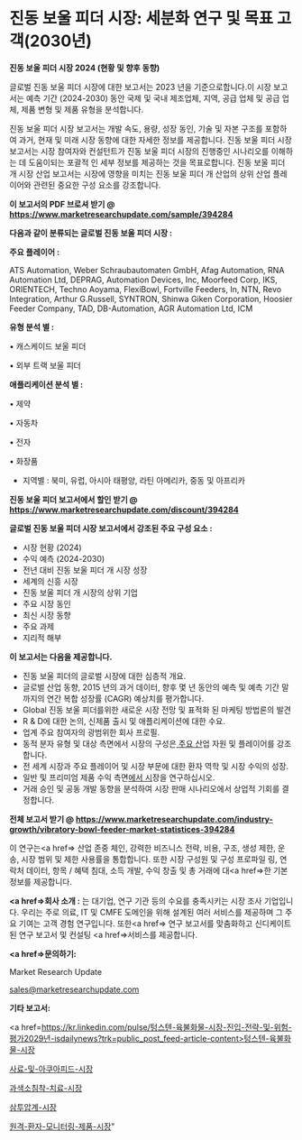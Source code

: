 # 진동 보울 피더 시장: 세분화 연구 및 목표 고객(2030년)

<strong>진동 보울 피더 시장 2024 (현황 및 향후 동향)</strong>

글로벌 진동 보울 피더 시장에 대한 보고서는 2023 년을 기준으로합니다.이 시장 보고서는 예측 기간 (2024-2030) 동안 국제 및 국내 제조업체, 지역, 공급 업체 및 공급 업체, 제품 변형 및 제품 유형을 분석합니다.

진동 보울 피더 시장 보고서는 개발 속도, 용량, 성장 동인, 기술 및 자본 구조를 포함하여 과거, 현재 및 미래 시장 동향에 대한 자세한 정보를 제공합니다. 진동 보울 피더 시장 보고서는 시장 참여자와 컨설턴트가 진동 보울 피더 시장의 진행중인 시나리오를 이해하는 데 도움이되는 포괄적 인 세부 정보를 제공하는 것을 목표로합니다. 진동 보울 피더 개 시장 산업 보고서는 시장에 영향을 미치는 진동 보울 피더 개 산업의 상위 산업 플레이어와 관련된 중요한 구성 요소를 강조합니다.



<strong>이 보고서의 PDF 브로셔 받기 @ <a href=https://www.marketresearchupdate.com/sample/394284>https://www.marketresearchupdate.com/sample/394284</a></strong>



<strong>다음과 같이 분류되는 글로벌 진동 보울 피더 시장 :</strong>



<strong>주요 플레이어 :</strong>

ATS Automation, Weber Schraubautomaten GmbH, Afag Automation, RNA Automation Ltd, DEPRAG, Automation Devices, Inc, Moorfeed Corp, IKS, ORIENTECH, Techno Aoyama, FlexiBowl, Fortville Feeders, In, NTN, Revo Integration, Arthur G.Russell, SYNTRON, Shinwa Giken Corporation, Hoosier Feeder Company, TAD, DB-Automation, AGR Automation Ltd, ICM



<strong>유형 분석 별 :</strong>

• 캐스케이드 보울 피더

• 외부 트랙 보울 피더



<strong>애플리케이션 분석 별 :</strong>

• 제약

• 자동차

• 전자

• 화장품

<ul>
  <li>지역별 : 북미, 유럽, 아시아 태평양, 라틴 아메리카, 중동 및 아프리카</li>
</ul>


<strong>진동 보울 피더 보고서에서 할인 받기 @ <a href=https://www.marketresearchupdate.com/discount/394284>https://www.marketresearchupdate.com/discount/394284</a></strong>



<strong>글로벌 진동 보울 피더 시장 보고서에서 강조된 주요 구성 요소 :</strong>
<ul>
  <li>시장 현황 (2024)</li>
  <li>수익 예측 (2024-2030)</li>
  <li>전년 대비 진동 보울 피더 개 시장 성장</li>
  <li>세계의 신흥 시장</li>
  <li>진동 보울 피더 개 시장의 상위 기업</li>
  <li>주요 시장 동인</li>
  <li>최신 시장 동향</li>
  <li>주요 과제</li>
  <li>지리적 해부</li>
</ul>


<strong>이 보고서는 다음을 제공합니다.</strong>
<ul>
  <li>진동 보울 피더의 글로벌 시장에 대한 심층적 개요.</li>
  <li>글로벌 산업 동향, 2015 년의 과거 데이터, 향후 몇 년 동안의 예측 및 예측 기간 말까지의 연간 복합 성장률 (CAGR) 예상치를 평가합니다.</li>
  <li>Global 진동 보울 피더를위한 새로운 시장 전망 및 표적화 된 마케팅 방법론의 발견</li>
  <li>R &amp; D에 대한 논의, 신제품 출시 및 애플리케이션에 대한 수요.</li>
  <li>업계 주요 참여자의 광범위한 회사 프로필.</li>
  <li>동적 분자 유형 및 대상 측면에서 시장의 구성은<a href=> 주요 산</a>업 자원 및 플레이어를 강조합니다.</li>
  <li>전 세계 시장과 주요 플레이어 및 시장 부문에 대한 환자 역학 및 시장 수익의 성장.</li>
  <li>일반 및 프리미엄 제품 수익 측면<a href=>에서 시</a>장을 연구하십시오.</li>
  <li>거래 승인 및 공동 개발 동향을 분석하여 시장 판매 시나리오에서 상업적 기회를 결정합니다.</li>
</ul>



<strong>전체 보고서 받기 @ <a href=https://www.marketresearchupdate.com/industry-growth/vibratory-bowl-feeder-market-statistices-394284>https://www.marketresearchupdate.com/industry-growth/vibratory-bowl-feeder-market-statistices-394284</a></strong>

이 연구는<a href=> 산업 존중</a> 체인, 강력한 비즈니스 전략, 비용, 구조, 생성 제한, 운송, 시장 범위 및 제한 사용률을 통합합니다. 또한 시장 구성원 및 구성 프로파일 링, 연락처 데이터, 항목 / 혜택 침대, 소득 개발, 수익 창출 및 총 거래에 대<a href=>한 기본 </a>정보를 제공합니다.



<strong><a href=>회사 소</a>개 :</strong>
는 대기업, 연구 기관 등의 수요를 충족시키는 시장 조사 기업입니다. 우리는 주로 의료, IT 및 CMFE 도메인을 위해 설계된 여러 서비스를 제공하며 그 주요 기여는 고객 경험 연구입니다. 또한<a href=> 연구 보</a>고서를 맞춤화하고 신디케이트 된 연구 보고서 및 컨설팅 <a href=>서비스</a>를 제공합니다.



<strong><a href=>문의하기:</a></strong>

Market Research Update

sales@marketresearchupdate.com



<strong>기타 보고서:</strong>

<a href=https://kr.linkedin.com/pulse/텅스텐-육불화물-시장-진입-전략-및-위험-평가2029년-isdailynews?trk=public_post_feed-article-content>텅스텐-육불화물-시장</a>

<a href=https://www.linkedin.com/pulse/사료-및-아쿠아피드-시장-경쟁-분석-성장-잠재력-2029-consumer-connection-chronicles-24-/>사료-및-아쿠아피드-시장</a>

<a href=https://www.linkedin.com/pulse/과색소침착-치료-시장-진입-전략-및-위험-평가2029년-trendsetters-talk-360-analysis-ma95f/>과색소침착-치료-시장</a>

<a href=https://www.linkedin.com/pulse/삼투압계-시장-동향-및-성장-전망-survey-savvy-insights-360-analysis-xqvkf/>삼투압계-시장</a>

<a href=https://www.linkedin.com/pulse/원격-환자-모니터링-제품-시장-규모-및-성장-2023-market-matrix-musings-analysis-m11xc/>원격-환자-모니터링-제품-시장</a>"
